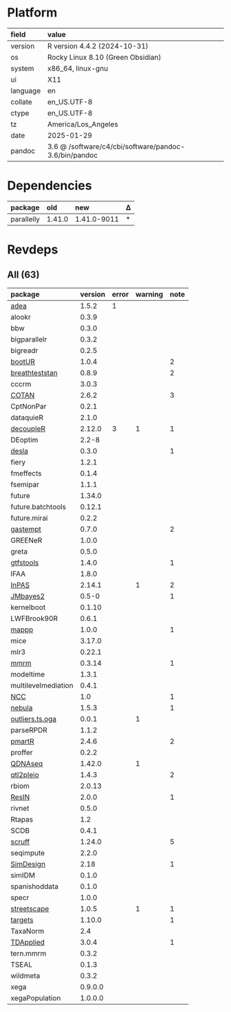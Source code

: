 # Platform

|field    |value                                                 |
|:--------|:-----------------------------------------------------|
|version  |R version 4.4.2 (2024-10-31)                          |
|os       |Rocky Linux 8.10 (Green Obsidian)                     |
|system   |x86_64, linux-gnu                                     |
|ui       |X11                                                   |
|language |en                                                    |
|collate  |en_US.UTF-8                                           |
|ctype    |en_US.UTF-8                                           |
|tz       |America/Los_Angeles                                   |
|date     |2025-01-29                                            |
|pandoc   |3.6 @ /software/c4/cbi/software/pandoc-3.6/bin/pandoc |

# Dependencies

|package    |old    |new         |Δ  |
|:----------|:------|:-----------|:--|
|parallelly |1.41.0 |1.41.0-9011 |*  |

# Revdeps

## All (63)

|package             |version |error |warning |note |
|:-------------------|:-------|:-----|:-------|:----|
|[adea](problems.md#adea)|1.5.2   |1     |        |     |
|alookr              |0.3.9   |      |        |     |
|bbw                 |0.3.0   |      |        |     |
|bigparallelr        |0.3.2   |      |        |     |
|bigreadr            |0.2.5   |      |        |     |
|[bootUR](problems.md#bootur)|1.0.4   |      |        |2    |
|[breathteststan](problems.md#breathteststan)|0.8.9   |      |        |2    |
|cccrm               |3.0.3   |      |        |     |
|[COTAN](problems.md#cotan)|2.6.2   |      |        |3    |
|CptNonPar           |0.2.1   |      |        |     |
|dataquieR           |2.1.0   |      |        |     |
|[decoupleR](problems.md#decoupler)|2.12.0  |3     |1       |1    |
|DEoptim             |2.2-8   |      |        |     |
|[desla](problems.md#desla)|0.3.0   |      |        |1    |
|fiery               |1.2.1   |      |        |     |
|fmeffects           |0.1.4   |      |        |     |
|fsemipar            |1.1.1   |      |        |     |
|future              |1.34.0  |      |        |     |
|future.batchtools   |0.12.1  |      |        |     |
|future.mirai        |0.2.2   |      |        |     |
|[gastempt](problems.md#gastempt)|0.7.0   |      |        |2    |
|GREENeR             |1.0.0   |      |        |     |
|greta               |0.5.0   |      |        |     |
|[gtfstools](problems.md#gtfstools)|1.4.0   |      |        |1    |
|IFAA                |1.8.0   |      |        |     |
|[InPAS](problems.md#inpas)|2.14.1  |      |1       |2    |
|[JMbayes2](problems.md#jmbayes2)|0.5-0   |      |        |1    |
|kernelboot          |0.1.10  |      |        |     |
|LWFBrook90R         |0.6.1   |      |        |     |
|[mappp](problems.md#mappp)|1.0.0   |      |        |1    |
|mice                |3.17.0  |      |        |     |
|mlr3                |0.22.1  |      |        |     |
|[mmrm](problems.md#mmrm)|0.3.14  |      |        |1    |
|modeltime           |1.3.1   |      |        |     |
|multilevelmediation |0.4.1   |      |        |     |
|[NCC](problems.md#ncc)|1.0     |      |        |1    |
|[nebula](problems.md#nebula)|1.5.3   |      |        |1    |
|[outliers.ts.oga](problems.md#outlierstsoga)|0.0.1   |      |1       |     |
|parseRPDR           |1.1.2   |      |        |     |
|[pmartR](problems.md#pmartr)|2.4.6   |      |        |2    |
|proffer             |0.2.2   |      |        |     |
|[QDNAseq](problems.md#qdnaseq)|1.42.0  |      |1       |     |
|[qtl2pleio](problems.md#qtl2pleio)|1.4.3   |      |        |2    |
|rbiom               |2.0.13  |      |        |     |
|[ResIN](problems.md#resin)|2.0.0   |      |        |1    |
|rivnet              |0.5.0   |      |        |     |
|Rtapas              |1.2     |      |        |     |
|SCDB                |0.4.1   |      |        |     |
|[scruff](problems.md#scruff)|1.24.0  |      |        |5    |
|seqimpute           |2.2.0   |      |        |     |
|[SimDesign](problems.md#simdesign)|2.18    |      |        |1    |
|simIDM              |0.1.0   |      |        |     |
|spanishoddata       |0.1.0   |      |        |     |
|specr               |1.0.0   |      |        |     |
|[streetscape](problems.md#streetscape)|1.0.5   |      |1       |1    |
|[targets](problems.md#targets)|1.10.0  |      |        |1    |
|TaxaNorm            |2.4     |      |        |     |
|[TDApplied](problems.md#tdapplied)|3.0.4   |      |        |1    |
|tern.mmrm           |0.3.2   |      |        |     |
|TSEAL               |0.1.3   |      |        |     |
|wildmeta            |0.3.2   |      |        |     |
|xega                |0.9.0.0 |      |        |     |
|xegaPopulation      |1.0.0.0 |      |        |     |

